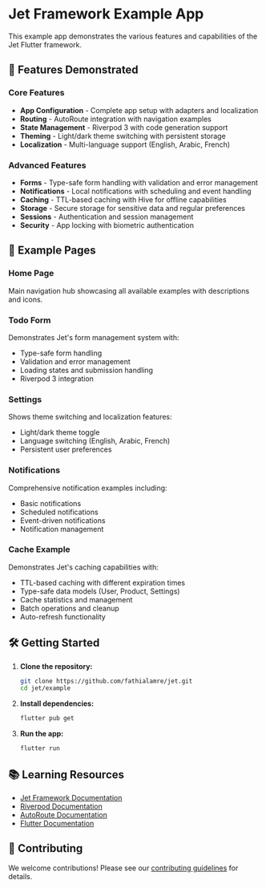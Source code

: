 # Jet Framework Example App

This example app demonstrates the various features and capabilities of the Jet Flutter framework.

## 🚀 Features Demonstrated

### Core Features
- **App Configuration** - Complete app setup with adapters and localization
- **Routing** - AutoRoute integration with navigation examples
- **State Management** - Riverpod 3 with code generation support
- **Theming** - Light/dark theme switching with persistent storage
- **Localization** - Multi-language support (English, Arabic, French)

### Advanced Features
- **Forms** - Type-safe form handling with validation and error management
- **Notifications** - Local notifications with scheduling and event handling
- **Caching** - TTL-based caching with Hive for offline capabilities
- **Storage** - Secure storage for sensitive data and regular preferences
- **Sessions** - Authentication and session management
- **Security** - App locking with biometric authentication

## 📱 Example Pages

### Home Page
Main navigation hub showcasing all available examples with descriptions and icons.

### Todo Form
Demonstrates Jet's form management system with:
- Type-safe form handling
- Validation and error management
- Loading states and submission handling
- Riverpod 3 integration

### Settings
Shows theme switching and localization features:
- Light/dark theme toggle
- Language switching (English, Arabic, French)
- Persistent user preferences

### Notifications
Comprehensive notification examples including:
- Basic notifications
- Scheduled notifications
- Event-driven notifications
- Notification management

### Cache Example
Demonstrates Jet's caching capabilities with:
- TTL-based caching with different expiration times
- Type-safe data models (User, Product, Settings)
- Cache statistics and management
- Batch operations and cleanup
- Auto-refresh functionality

## 🛠️ Getting Started

1. **Clone the repository:**
   ```bash
   git clone https://github.com/fathialamre/jet.git
   cd jet/example
   ```

2. **Install dependencies:**
   ```bash
   flutter pub get
   ```

3. **Run the app:**
   ```bash
   flutter run
   ```

## 📚 Learning Resources

- [Jet Framework Documentation](../README.md)
- [Riverpod Documentation](https://riverpod.dev/)
- [AutoRoute Documentation](https://auto-route.vercel.app/)
- [Flutter Documentation](https://docs.flutter.dev/)

## 🤝 Contributing

We welcome contributions! Please see our [contributing guidelines](https://github.com/fathialamre/jet/blob/main/CONTRIBUTING.md) for details.
